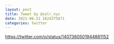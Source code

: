 ```yaml
--- 
layout: post 
title: Tweet by @salr_nyc 
date: 2021-06-22 1624375871 
categories: twitter 
--- 
```

https://twitter.com/o/status/1407360501944881152